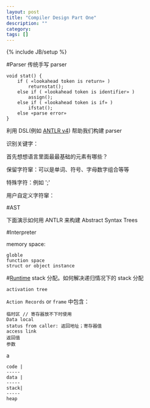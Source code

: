 ```yaml
---
layout: post
title: "Compiler Design Part One"
description: ""
category: 
tags: []
---
```

{% include JB/setup %}

#Parser
传统手写 parser

	void stat() {		if ( «lookahead token is return» )
			returnstat(); 		else if ( «lookahead token is identifier» )
			assign();		else if ( «lookahead token is if» )
			ifstat(); 		else «parse error»	}

利用 DSL(例如 [ANTLR v4](https://github.com/antlr/grammars-v4)) 帮助我们构建 parser

识别关键字：

首先想想语言里面最最基础的元素有哪些？

保留字符窜：可以是单词、符号、字母数字组合等等

特殊字符：例如 ';'

用户自定义字符窜：


#AST

下面演示如何用 ANTLR 来构建 Abstract Syntax Trees

#Interpreter

memory space:

	globle 
	function space 
	struct or object instance
	
#[Runtime](http://cs.nyu.edu/~gottlieb/courses/2007-08-fall/compilers/lectures/lecture-13.html)
stack 分配。如何解决递归情况下的 stack 分配

`activation tree`

`Action Records` or `frame` 中包含：
	
	临时区 // 寄存器放不下时使用
	Data local
	status from caller: 返回地址；寄存器值
	access link
	返回值
	参数
	
	
a


	code |
	-----
	data |
	-----
	stack|
	-----
	heap
